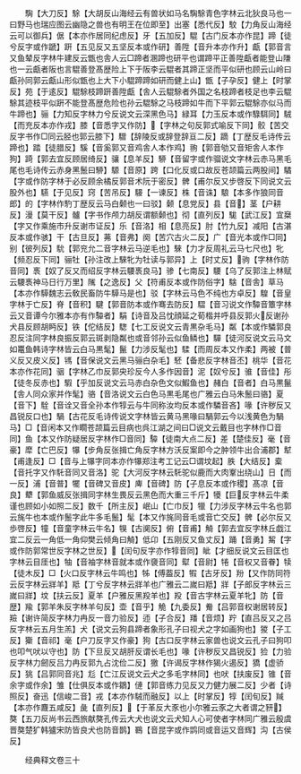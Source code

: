 <!-- { "loadSidebar": true } -->
　　騊【大刀反】駼【大胡反山海经云有兽状如马名騊駼青色字林云北狄良马也一曰野马也瑞应图云幽隐之兽也有明王在位即至】出塞【悉代反】駮【力角反山海经云可以御兵】倨【本亦作居同纪虑反】牙【五加反】騉【古门反本亦作昆】蹄【徒兮反字或作蹏】趼【五见反又五坚反本或作研】善陞【音升本亦作升】甗【郭音言又鱼辇反字林牛建反云甑也舎人云□蹄者溷蹄也研平也谓蹄平正善陞甗者能登山隒也一云甗者阪也言騉善登髙歴险上下于阪李云騉者其蹄正坚而平似研也顾云山岭曰甗孙同郭云甗山形似甑也上大下小騉蹄蹄如研而健上山】甑【子孕反】健上【时掌反】苑【于逺反】騉駼枝蹄趼善陞甗【舎人云騉駼者外国之名枝蹄者枝足也李云騉駼其迹枝平似趼不能登髙歴危险也孙云騉駼之马枝蹄如牛而下平郭云騉駼亦似马而牛蹄也】骊【力知反字林力兮反说文云深黑色马】緑耳【力玉反本或作騄駬同】駥【而充反本亦作戎】膝【音悉字又作防】【字林之句反郭式喻反下同】骹【苦交反字书作□同云胫也郭云膝下】驓【辞陵反或辞登辞亘二反】蹢【丁歴反毛诗传云蹄也】踏【徒腊反】騱【音奚郭又音鸡舎人本作鸡】翑【郭音劬又音矩舎人本作狗】踦【郭去宜反顾居绮反】骧【息羊反】駵【音留字或作骝说文字林云赤马黑毛尾也毛诗传云赤身黑鬛曰駵】騵【音原】跨【口化反或口故反苍颉篇云两股间】驈【字或作防字林于必反顾余橘反郭音术阮于密反】髀【甫尔反又步啓反下同说文云股外也】驠【于见反】窍【苦吊反】騴【一谏反】株【音诛】駺【本多作狼同音郎】的【字林作馰丁歴反云马白颡也一曰驳】颡【息党反】县【音】茎【户耕反】漫【莫干反】髗【字书作颅力胡反谓额颡也】彻【直列反】駹【武江反】宜椉【字又作乘施市升反谢市证反】乐【音洛】相【息亮反】肘【竹九反】减阳【古湛反本或作骇】干【古旦反】茀【音弗】阕【苦穴古火二反】广【音光本或作□同】别【彼列反】馻【郭兖允二音字林云马逆毛也】騋【力才反周礼云马七尺也】牝【频忍反下同】骊牡【孙注改上騋牝为牡读与郭异】上【时丈反】驹【字林作防音同】褭【奴了反又而绍反字林云騕褭良马】骖【七南反】騕【乌了反郭注上林赋云騕褭神马日行万里】隲【之逸反】父【符甫反本或作防俗字】騇【音舎】草马【本亦作騲魏志云敎民畜防牛騲马是也】驳【字林云马色不纯也方卓反】騜【音皇字林于亡反】脊【音积】騝【郭音防本或作骞去防反】騽【音习说文作驔音簟字林云又音谭今尔雅本亦有作驔者】駽【诗音及吕忱顔延之荀楷并呼县反郭火反谢孙犬县反顾胡眄反】铁【佗结反】騘【七工反说文云青黒杂毛马】粼【本或作驎郭良忍反注同字林良振反郭云斑剥隐粼也或音邻孙云似鱼鳞也】驒【徒河反说文云马文如鼍鱼韩诗字林皆云白马黒髦】鬣【力涉反髦也】騥【而周反本又作柔】两被【普义反又皮义反】駂【音保说文云黑马骊白杂毛】駓【备悲反字林音丕】桃华【音花本亦作花同】骃【字林乙巾反郭央珍反今人多作因音】泥【奴兮反】骓【音佳】彤【徒冬反赤也】騢【乎加反说文云马赤白杂色文似鰕鱼也】赭白【音者】白马黒鬣【舎人同众家并作髦】骆【音洛说文云白色马黒毛尾也广雅云白马朱鬛曰骆】夏【音下】駩【音诠又音全孙本作犉云与牛同称汝均反本或作驎音吝】喙【许秽反又昌锐反口也】騧【古花反毛诗传说文字林皆云黄马黑喙曰騧郭云今以浅黄色为騧马】□【音闲本又作瞯苍颉篇云目病也呉江湖之间曰□说文云戴目也字林作□音同】鱼【本又作防疑居反字林作□音同】驔【徒南大点二反】差【楚佳反】毫【音豪】犘【亡巴反】犦【步角反张揖亡角反字林方沃反案即今之肿领牛出合浦郡】犎【甫逢反】□【音与上犦字同本亦作犦郑注考工记云□谓坟起】胅【大结反】槖【音托字又作馲音同又音洛】驼【大河反字林云馲驼似鹿而大肉鞌出绕山】日【而一反】浦【音普】犤【音碑又音皮】庳【音碑】防【子息反本或作稷】髙凉【音良】犩【郭鱼威反张揖同字林生畏反云黑色而大重三千斤】犪【巨反字林云牛柔谨也顾如小如照二反】数千【所主反】岷山【亡巾反】犣【力涉反字林云牛名也郭云旄牛也本或作鬛字此牛多毛鬛】髦【本又作旄同音毛或音亡交反】髀【必尔反又歩啓反】犝【音童字林云牛名】犑【古阒反】俯【音甫】觭【郭去宜反字林丘戯江宜二反云一角低一角仰樊云倾角曰觭】低卬【五刚反又鱼丈反】踊【音勇】觢【字或作防郭常世反字林之世反】【闰句反字亦作犉音同】眦【才细反说文云目匡也字林云目厓也】牰【音袖字林音就本或作褏音同】犚【音尉】犈【音权又音眷】犊【徒木反】□【火口反字林云牛鸣也】牬【傅葢反】犌【古牙反】羒【又作防同符云反字林云牂羊】羝【丁兮反字林云牂羊也广雅云二嵗曰羝】牂【子郎反字林云三嵗曰牂】坟【扶云反】夏羊【户雅反黑羖羊也】羖【音古字林云夏羊牝】防【音歴】羭【郭羊朱反字林羊句反】壶【音乎】觤【九委反】觠【吕郭音权谢居转反】羷【谢许简反字林力冉反一音力验反】迊【子合反】羳【音烦】羜【直吕反又之吕反字林云五月生羔】犬【说文云狗县蹄者象形孔子曰视犬之字如画狗也】猣【子工反】玂【音祁】毫【户刀反字又作豪】狗【古口反字林云家兽也说文云孔子曰狗叩也叩气吠以守也】防【下旦反又胡肝反谓长毛也】喙【许秽反又昌锐反】猃【力验反字林力劒反吕力冉反郭九占沈俭二反】獥【许谒反字林作猲火遏反】獢【虚骄反】狣【吕郭同音兆】尨【亡江反说文云犬之多毛字林同】也吠【扶废反】锥【音余字或作余】雏【仕俱反本或作鶵】僆【郭音练力见反又力健力展二反】少者【诗照反】奋迅【信峻二音】戎【本亦作駥而融反】以上【时掌反】犉【闰旬反】羬【本亦作麙五咸反】彘【直列反】【于革反大豕也小尔雅云豕之大者谓之豜】獒【五刀反尚书云西旅献獒孔传云大犬也说文云犬知人心可使者字林同广雅云殷虞晋獒楚犷韩獹宋防皆良犬也防音鹊】鶤【音昆字或作鹍同或音运又音辉】沟【古侯反】

　　经典释文卷三十
